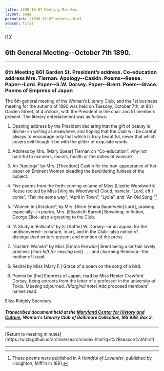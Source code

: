 ```yaml
---
title: 1890-10-07 Meeting Minutes
layout: page
permalink: /1890-10-07-minutes.html
season: first
---
```


<style>
    #maincontent{
        font-size:1.4em;
    }
</style>
[13]

## 6th General Meeting--October 7th 1890.
<hr>

### 6th Meeting 861 Garden St. President’s address. Co-education address Mrs. Tiernan. Apology--Caskin. Poems--Reese. Paper--Lord. Paper--S.W. Dorsey. Paper--Brent. Poem--Grace. Poems of Empress of Japan

The 6th general meeting of the Woman’s Literary Club, and the 1st business meeting for the autumn of 1890 was held on Tuesday, October 7th, at 861 Garden Street, at 4 o’clock, with the President in the chair and 51 members present. The literary entertainment was as follows:

1. Opening address by the President declaring that the gift of beauty is divine--in writing as elsewhere, and hoping that the Club will be careful always to encourage only that which is truly beautiful, never that which covers evil though it be with the glitter of exquisite words.

2. Address by Mrs. [Mary Spear] Tiernan on “Co-education”: why not harmful to manners, morals, health or the duties of woman?

3. An “Apology” by Mrs. [Theodore] Caskin for the non-appearance of her paper on Eminent Women pleading the bewildering fulness of the subject.

4. Five poems from the forth-coming volume of Miss [Lizette Woodworth] Reese recited by Miss [Virginia Woodward] Cloud, namely: “Lord, oft I come”, “Tell me some way”, “April in Town”, “Lydia”, and “An Old Song.”[^lavender]

[^lavender]: These poems were published in _A Handful of Lavender_, published by Houghton, Mifflin in 1891.

5. “Women in Literature”, by Mrs. [Alice Emma Sauerwein] Lord], praising especially--in poetry, Mrs. [Elizabeth Barrett] Browning; in fiction, George Eliot--also a greeting to the Club.

6. “A Study in Brilliants” by S. [Saffie] W. Dorsey--or an appeal for the undiscovered--in nature, in art, and in the Club--also notice of distinguished writers present and mention of the press.

7. “Eastern Women” by Miss [Emma Fenwick] Brent being a certain lovely princess _[lines left for missing text]_ . . . and charming Rebecca--the mother of Israel.

8. Recital by Miss [Mary F.] Grace of a poem on the song of a bird.

9. Poems by [the] Empress of Japan, read by Miss Hester Crawford Dorsey, being extracts from the letter of a professor in the university of Tokio. Meeting adjourned. _[Marginal note]_ Add proposed members’ names read.

Eliza Ridgely
Secretary

##### Transcribed document held at the [Maryland Center for History and Culture](http://mdhs.org/), Woman's Literary Club of Baltimore Collection, MS 988, Box 3. 

<hr>
[Return to meeting minutes](https://wlcb.github.io/archive/search/index.html?q=%2Bseason%3Afirst)
<hr>